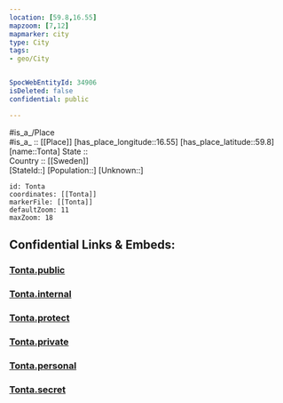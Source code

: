 ```yaml
---
location: [59.8,16.55] 
mapzoom: [7,12] 
mapmarker: city 
type: City
tags:
- geo/City


SpocWebEntityId: 34906
isDeleted: false
confidential: public

---
```

#is_a_/Place  
#is_a_ :: [[Place]] 
[has_place_longitude::16.55] 
[has_place_latitude::59.8] 
[name::Tonta] 
State ::  
Country :: [[Sweden]]  
[StateId::] 
[Population::] 
[Unknown::] 


```leaflet
id: Tonta
coordinates: [[Tonta]] 
markerFile: [[Tonta]] 
defaultZoom: 11 
maxZoom: 18
```


## Confidential Links & Embeds: 

### [Tonta.public](/_public/\Earth\Continent\Europe\Europe~North\Sweden\Provinces~Sweden\Västmanland\CityTonta.public.md) 

### [Tonta.internal](/_internal/\Earth\Continent\Europe\Europe~North\Sweden\Provinces~Sweden\Västmanland\CityTonta.internal.md) 

### [Tonta.protect](/_protect/\Earth\Continent\Europe\Europe~North\Sweden\Provinces~Sweden\Västmanland\CityTonta.protect.md) 

### [Tonta.private](/_private/\Earth\Continent\Europe\Europe~North\Sweden\Provinces~Sweden\Västmanland\CityTonta.private.md) 

### [Tonta.personal](/_personal/\Earth\Continent\Europe\Europe~North\Sweden\Provinces~Sweden\Västmanland\CityTonta.personal.md) 

### [Tonta.secret](/_secret/\Earth\Continent\Europe\Europe~North\Sweden\Provinces~Sweden\Västmanland\CityTonta.secret.md)

